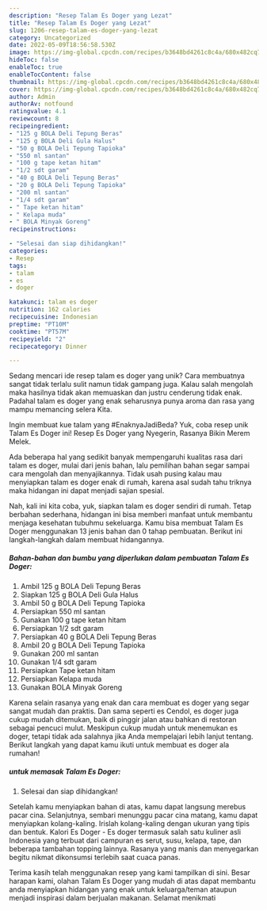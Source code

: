 ```yaml
---
description: "Resep Talam Es Doger yang Lezat"
title: "Resep Talam Es Doger yang Lezat"
slug: 1206-resep-talam-es-doger-yang-lezat
category: Uncategorized
date: 2022-05-09T18:56:58.530Z
image: https://img-global.cpcdn.com/recipes/b3648bd4261c8c4a/680x482cq70/talam-es-doger-foto-resep-utama.jpg
hideToc: false
enableToc: true
enableTocContent: false
thumbnail: https://img-global.cpcdn.com/recipes/b3648bd4261c8c4a/680x482cq70/talam-es-doger-foto-resep-utama.jpg
cover: https://img-global.cpcdn.com/recipes/b3648bd4261c8c4a/680x482cq70/talam-es-doger-foto-resep-utama.jpg
author: Admin
authorAv: notfound
ratingvalue: 4.1
reviewcount: 8
recipeingredient:
- "125 g BOLA Deli Tepung Beras"
- "125 g BOLA Deli Gula Halus"
- "50 g BOLA Deli Tepung Tapioka"
- "550 ml santan"
- "100 g tape ketan hitam"
- "1/2 sdt garam"
- "40 g BOLA Deli Tepung Beras"
- "20 g BOLA Deli Tepung Tapioka"
- "200 ml santan"
- "1/4 sdt garam"
- " Tape ketan hitam"
- " Kelapa muda"
- " BOLA Minyak Goreng"
recipeinstructions:

- "Selesai dan siap dihidangkan!"
categories:
- Resep
tags:
- talam
- es
- doger

katakunci: talam es doger 
nutrition: 162 calories
recipecuisine: Indonesian
preptime: "PT10M"
cooktime: "PT57M"
recipeyield: "2"
recipecategory: Dinner

---
```





Sedang mencari ide resep talam es doger yang unik? Cara membuatnya sangat tidak terlalu sulit namun tidak gampang juga. Kalau salah mengolah maka hasilnya tidak akan memuaskan dan justru cenderung tidak enak. Padahal talam es doger yang enak seharusnya punya aroma dan rasa yang mampu memancing selera Kita.





Ingin membuat kue talam yang #EnaknyaJadiBeda? Yuk, coba resep unik Talam Es Doger ini! Resep Es Doger yang Nyegerin, Rasanya Bikin Merem Melek.

Ada beberapa hal yang sedikit banyak mempengaruhi kualitas rasa dari talam es doger, mulai dari jenis bahan, lalu pemilihan bahan segar sampai cara mengolah dan menyajikannya. Tidak usah pusing kalau mau menyiapkan talam es doger enak di rumah, karena asal sudah tahu triknya maka hidangan ini dapat menjadi sajian spesial.






Nah, kali ini kita coba, yuk, siapkan talam es doger sendiri di rumah. Tetap berbahan sederhana, hidangan ini bisa memberi manfaat untuk membantu menjaga kesehatan tubuhmu sekeluarga. Kamu bisa membuat Talam Es Doger menggunakan 13 jenis bahan dan 0 tahap pembuatan. Berikut ini langkah-langkah dalam membuat hidangannya.

<!--inarticleads1-->

##### Bahan-bahan dan bumbu yang diperlukan dalam pembuatan Talam Es Doger:

1. Ambil 125 g BOLA Deli Tepung Beras
1. Siapkan 125 g BOLA Deli Gula Halus
1. Ambil 50 g BOLA Deli Tepung Tapioka
1. Persiapkan 550 ml santan
1. Gunakan 100 g tape ketan hitam
1. Persiapkan 1/2 sdt garam
1. Persiapkan 40 g BOLA Deli Tepung Beras
1. Ambil 20 g BOLA Deli Tepung Tapioka
1. Gunakan 200 ml santan
1. Gunakan 1/4 sdt garam
1. Persiapkan  Tape ketan hitam
1. Persiapkan  Kelapa muda
1. Gunakan  BOLA Minyak Goreng


Karena selain rasanya yang enak dan cara membuat es doger yang segar sangat mudah dan praktis. Dan sama seperti es Cendol, es doger juga cukup mudah ditemukan, baik di pinggir jalan atau bahkan di restoran sebagai pencuci mulut. Meskipun cukup mudah untuk menemukan es doger, tetapi tidak ada salahnya jika Anda mempelajari lebih lanjut tentang. Berikut langkah yang dapat kamu ikuti untuk membuat es doger ala rumahan! 

<!--inarticleads2-->

#####  untuk memasak Talam Es Doger:


1. Selesai dan siap dihidangkan!

Setelah kamu menyiapkan bahan di atas, kamu dapat langsung merebus pacar cina. Selanjutnya, sembari menunggu pacar cina matang, kamu dapat menyiapkan kolang-kaling. Irislah kolang-kaling dengan ukuran yang tipis dan bentuk. Kalori Es Doger - Es doger termasuk salah satu kuliner asli Indonesia yang terbuat dari campuran es serut, susu, kelapa, tape, dan beberapa tambahan topping lainnya. Rasanya yang manis dan menyegarkan begitu nikmat dikonsumsi terlebih saat cuaca panas. 

Terima kasih telah menggunakan resep yang kami tampilkan di sini. Besar harapan kami, olahan Talam Es Doger yang mudah di atas dapat membantu anda menyiapkan hidangan yang enak untuk keluarga/teman ataupun menjadi inspirasi dalam berjualan makanan. Selamat menikmati
